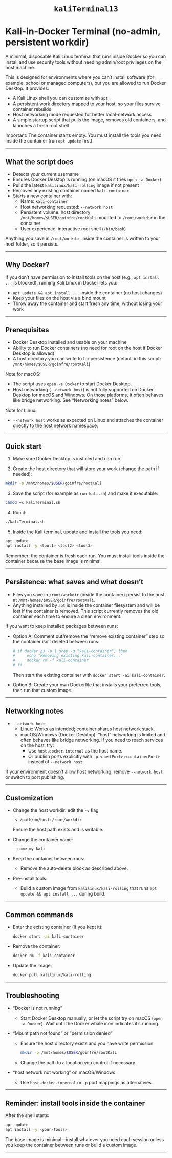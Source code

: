 <div align="center">

# ``kaliTerminal13``

</div>

# Kali-in-Docker Terminal (no-admin, persistent workdir)

A minimal, disposable Kali Linux terminal that runs inside Docker so you can install and use security tools without needing admin/root privileges on the host machine.

This is designed for environments where you can’t install software (for example, school or managed computers), but you are allowed to run Docker Desktop. It provides:

- A Kali Linux shell you can customize with `apt`
- A persistent work directory mapped to your host, so your files survive container rebuilds
- Host networking mode requested for better local-network access
- A simple startup script that pulls the image, removes old containers, and launches a fresh root shell

Important: The container starts empty. You must install the tools you need inside the container (run `apt update` first).

---

## What the script does

- Detects your current username
- Ensures Docker Desktop is running (on macOS it tries `open -a Docker`)
- Pulls the latest `kalilinux/kali-rolling` image if not present
- Removes any existing container named `kali-container`
- Starts a new container with:
  - Name: `kali-container`
  - Host networking requested: `--network host`
  - Persistent volume: host directory `/mnt/homes/$USER/goinfre/rootKali` mounted to `/root/workdir` in the container
  - User experience: interactive root shell (`/bin/bash`)

Anything you save in `/root/workdir` inside the container is written to your host folder, so it persists.

---

## Why Docker?

If you don’t have permission to install tools on the host (e.g., `apt install ...` is blocked), running Kali Linux in Docker lets you:

- `apt update && apt install ...` inside the container (no host changes)
- Keep your files on the host via a bind mount
- Throw away the container and start fresh any time, without losing your work

---

## Prerequisites

- Docker Desktop installed and usable on your machine
- Ability to run Docker containers (no need for root on the host if Docker Desktop is allowed)
- A host directory you can write to for persistence (default in this script: `/mnt/homes/$USER/goinfre/rootKali`)

Note for macOS:
- The script uses `open -a Docker` to start Docker Desktop.
- Host networking (`--network host`) is not fully supported on Docker Desktop for macOS and Windows. On those platforms, it often behaves like bridge networking. See “Networking notes” below.

Note for Linux:
- `--network host` works as expected on Linux and attaches the container directly to the host network namespace.

---

## Quick start

1) Make sure Docker Desktop is installed and can run.

2) Create the host directory that will store your work (change the path if needed):
```bash
mkdir -p /mnt/homes/$USER/goinfre/rootKali
```

3) Save the script (for example as `run-kali.sh`) and make it executable:
```bash
chmod +x kaliTerminal.sh
```

4) Run it:
```bash
./kaliTerminal.sh
```

5) Inside the Kali terminal, update and install the tools you need:
```bash
apt update
apt install -y <tool1> <tool2> <tool3>
```

Remember: the container is fresh each run. You must install tools inside the container because the base image is minimal.

---

## Persistence: what saves and what doesn’t

- Files you save in `/root/workdir` (inside the container) persist to the host at `/mnt/homes/$USER/goinfre/rootKali`.
- Anything installed by `apt` is inside the container filesystem and will be lost if the container is removed. This script currently removes the old container each time to ensure a clean environment.

If you want to keep installed packages between runs:
- Option A: Comment out/remove the “remove existing container” step so the container isn’t deleted between runs:
  ```bash
  # if docker ps -a | grep -q "kali-container"; then
  #     echo "Removing existing kali-container..."
  #     docker rm -f kali-container
  # fi
  ```
  Then start the existing container with `docker start -ai kali-container`.

- Option B: Create your own Dockerfile that installs your preferred tools, then run that custom image.

---

## Networking notes

- `--network host`:
  - Linux: Works as intended; container shares host network stack.
  - macOS/Windows (Docker Desktop): “host” networking is limited and often behaves like bridge networking. If you need to reach services on the host, try:
    - Use `host.docker.internal` as the host name.
    - Or publish ports explicitly with `-p <hostPort>:<containerPort>` instead of `--network host`.

If your environment doesn’t allow host networking, remove `--network host` or switch to port publishing.

---

## Customization

- Change the host workdir: edit the `-v` flag
  ```bash
  -v /path/on/host:/root/workdir
  ```
  Ensure the host path exists and is writable.

- Change the container name:
  ```bash
  --name my-kali
  ```

- Keep the container between runs:
  - Remove the auto-delete block as described above.

- Pre-install tools:
  - Build a custom image from `kalilinux/kali-rolling` that runs `apt update && apt install ...` during build.

---

## Common commands

- Enter the existing container (if you kept it):
  ```bash
  docker start -ai kali-container
  ```

- Remove the container:
  ```bash
  docker rm -f kali-container
  ```

- Update the image:
  ```bash
  docker pull kalilinux/kali-rolling
  ```

---

## Troubleshooting

- “Docker is not running”
  - Start Docker Desktop manually, or let the script try on macOS (`open -a Docker`). Wait until the Docker whale icon indicates it’s running.

- “Mount path not found” or “permission denied”
  - Ensure the host directory exists and you have write permission:
    ```bash
    mkdir -p /mnt/homes/$USER/goinfre/rootKali
    ```
  - Change the path to a location you control if necessary.

- “host network not working” on macOS/Windows
  - Use `host.docker.internal` or `-p` port mappings as alternatives.

---

## Reminder: install tools inside the container

After the shell starts:
```bash
apt update
apt install -y <your-tools>
```

The base image is minimal—install whatever you need each session unless you keep the container between runs or build a custom image.

---
